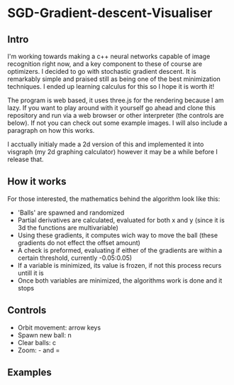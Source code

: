# SGD-Gradient-descent-Visualiser

## Intro

I'm working towards making a c++ neural networks capable of image recognition right now, and a key component to these of course are optimizers. I decided to go with stochastic gradient descent. It is remarkably simple and praised still as being one of the best minimization techniques. I ended up learning calculus for this so I hope it is worth it!

The program is web based, it uses three.js for the rendering because I am lazy. If you want to play around with it yourself go ahead and clone this repository and run via a web browser or other interpreter (the controls are below). If not you can check out some example images. I will also include a paragraph on how this works.

I acctually initialy made a 2d version of this and implemented it into visgraph (my 2d graphing calculator) however it may be a while before I release that.


## How it works

For those interested, the mathematics behind the algorithm look like this:
* 'Balls' are spawned and randomized 
* Partial derivatives are calculated, evaluated for both x and y (since it is 3d the functions are multivariable)
* Using these gradients, it computes wich way to move the ball (these gradients do not effect the offset amount)
* A check is preformed, evaluating if either of the gradients are within a certain threshold, currently -0.05:0.05)
* If a variable is minimized, its value is frozen, if not this process recurs untill it is
* Once both variables are minimized, the algorithms work is done and it stops


## Controls

* Orbit movement: arrow keys
* Spawn new ball: n
* Clear balls: c
* Zoom: - and =

## Examples
